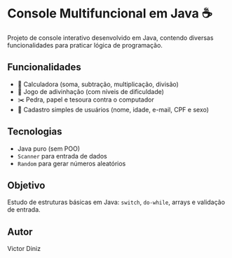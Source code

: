# Console Multifuncional em Java ☕

Projeto de console interativo desenvolvido em Java, contendo diversas funcionalidades para praticar lógica de programação.

## Funcionalidades
- 🧮 Calculadora (soma, subtração, multiplicação, divisão)
- 🎯 Jogo de adivinhação (com níveis de dificuldade)
- ✂️ Pedra, papel e tesoura contra o computador
- 📝 Cadastro simples de usuários (nome, idade, e-mail, CPF e sexo)

## Tecnologias
- Java puro (sem POO)
- `Scanner` para entrada de dados
- `Random` para gerar números aleatórios

## Objetivo
Estudo de estruturas básicas em Java: `switch`, `do-while`, arrays e validação de entrada.

## Autor
Victor Diniz
